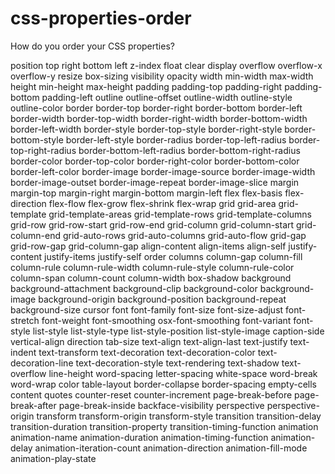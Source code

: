 # css-properties-order
How do you order your CSS properties?

position
top
right
bottom
left
z-index
float
clear
display
overflow
overflow-x
overflow-y
resize
box-sizing
visibility
opacity
width
min-width
max-width
height
min-height
max-height
padding
padding-top
padding-right
padding-bottom
padding-left
outline
outline-offset
outline-width
outline-style
outline-color
border
border-top
border-right
border-bottom
border-left
border-width
border-top-width
border-right-width
border-bottom-width
border-left-width
border-style
border-top-style
border-right-style
border-bottom-style
border-left-style
border-radius
border-top-left-radius
border-top-right-radius
border-bottom-left-radius
border-bottom-right-radius
border-color
border-top-color
border-right-color
border-bottom-color
border-left-color
border-image
border-image-source
border-image-width
border-image-outset
border-image-repeat
border-image-slice
margin
margin-top
margin-right
margin-bottom
margin-left
flex
flex-basis
flex-direction
flex-flow
flex-grow
flex-shrink
flex-wrap
grid
grid-area
grid-template
grid-template-areas
grid-template-rows
grid-template-columns
grid-row
grid-row-start
grid-row-end
grid-column
grid-column-start
grid-column-end
grid-auto-rows
grid-auto-columns
grid-auto-flow
grid-gap
grid-row-gap
grid-column-gap
align-content
align-items
align-self
justify-content
justify-items
justify-self
order
columns
column-gap
column-fill
column-rule
column-rule-width
column-rule-style
column-rule-color
column-span
column-count
column-width
box-shadow
background
background-attachment
background-clip
background-color
background-image
background-origin
background-position
background-repeat
background-size
cursor
font
font-family
font-size
font-size-adjust
font-stretch
font-weight
font-smoothing
osx-font-smoothing
font-variant
font-style
list-style
list-style-type
list-style-position
list-style-image
caption-side
vertical-align
direction
tab-size
text-align
text-align-last
text-justify
text-indent
text-transform
text-decoration
text-decoration-color
text-decoration-line
text-decoration-style
text-rendering
text-shadow
text-overflow
line-height
word-spacing
letter-spacing
white-space
word-break
word-wrap
color
table-layout
border-collapse
border-spacing
empty-cells
content
quotes
counter-reset
counter-increment
page-break-before
page-break-after
page-break-inside
backface-visibility
perspective
perspective-origin
transform
transform-origin
transform-style
transition
transition-delay
transition-duration
transition-property
transition-timing-function
animation
animation-name
animation-duration
animation-timing-function
animation-delay
animation-iteration-count
animation-direction
animation-fill-mode
animation-play-state
